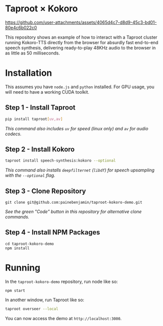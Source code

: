 # Taproot × Kokoro


https://github.com/user-attachments/assets/4065d4c7-d8d9-45c3-bd01-80e4c6b022c0


This repository shows an example of how to interact with a Taproot cluster running Kokoro-TTS directly from the browser for absurdly fast end-to-end speech synthesis, delivering ready-to-play 48KHz audio to the browser in as little as 50 milliseconds.

# Installation

This assumes you have `node.js` and `python` installed. For GPU usage, you will need to have a working CUDA toolkit.

## Step 1 - Install Taproot

```sh
pip install taproot[uv,av]
```

*This command also includes `uv` for speed (linux only) and `av` for audio codecs.*

## Step 2 - Install Kokoro

```sh
taproot install speech-synthesis:kokoro --optional
```

*This command also installs `deepfilternet` (`libdf`) for speech upsampling with the `--optional` flag.*

## Step 3 - Clone Repository

```
git clone git@github.com:painebenjamin/taproot-kokoro-demo.git
```

*See the green "Code" button in this repository for alternative clone commands.*

## Step 4 - Install NPM Packages

```
cd taproot-kokoro-demo
npm install
```

# Running

In the `taproot-kokoro-demo` repository, run node like so:

```
npm start
```

In another window, run Taproot like so:

```sh
taproot overseer --local
```

You can now access the demo at `http://localhost:3000`.
